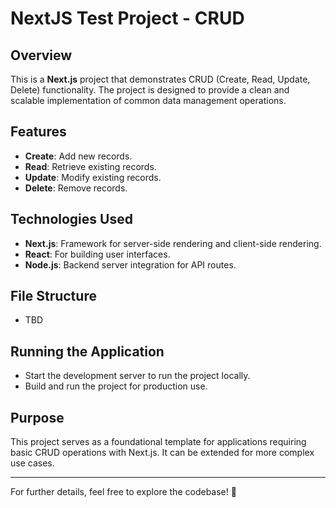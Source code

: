 # NextJS Test Project - CRUD

## Overview
This is a **Next.js** project that demonstrates CRUD (Create, Read, Update, Delete) functionality. The project is designed to provide a clean and scalable implementation of common data management operations. 

## Features
- **Create**: Add new records.
- **Read**: Retrieve existing records.
- **Update**: Modify existing records.
- **Delete**: Remove records.

## Technologies Used
- **Next.js**: Framework for server-side rendering and client-side rendering.
- **React**: For building user interfaces.
- **Node.js**: Backend server integration for API routes.

## File Structure
- TBD


  
## Running the Application
- Start the development server to run the project locally.
- Build and run the project for production use.

## Purpose
This project serves as a foundational template for applications requiring basic CRUD operations with Next.js. It can be extended for more complex use cases.

---

For further details, feel free to explore the codebase! 🚀
